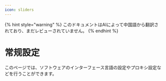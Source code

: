 ```yaml
---
icon: sliders
---
```


{% hint style="warning" %}
このドキュメントはAIによって中国語から翻訳されており、まだレビューされていません。
{% endhint %}

# 常规設定

このページでは、ソフトウェアのインターフェース言語の設定やプロキシ設定などを行うことができます。